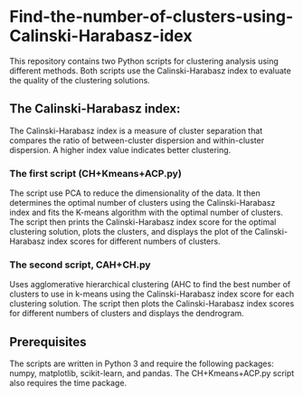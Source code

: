 # Find-the-number-of-clusters-using-Calinski-Harabasz-idex
This repository contains two Python scripts for clustering analysis using different methods. 
Both scripts use the Calinski-Harabasz index to evaluate the quality of the clustering solutions.
## The Calinski-Harabasz index:
The Calinski-Harabasz index is a measure of cluster separation that compares the ratio of between-cluster dispersion and within-cluster dispersion. 
A higher index value indicates better clustering.
### The first script (CH+Kmeans+ACP.py) 
The script use PCA to reduce the dimensionality of the data. 
It then determines the optimal number of clusters using the Calinski-Harabasz index and fits the K-means algorithm with the optimal number of clusters.
The script then prints the Calinski-Harabasz index score for the optimal clustering solution, plots the clusters, and displays the plot of the Calinski-Harabasz index scores for different numbers of clusters.
### The second script, CAH+CH.py 
Uses agglomerative hierarchical clustering (AHC to find the best number of clusters to use in k-means using the Calinski-Harabasz index score for each clustering solution. 
The script then plots the Calinski-Harabasz index scores for different numbers of clusters and displays the dendrogram.
## Prerequisites
The scripts are written in Python 3 and require the following packages: numpy, matplotlib, scikit-learn, and pandas. The CH+Kmeans+ACP.py script also requires the time package.
